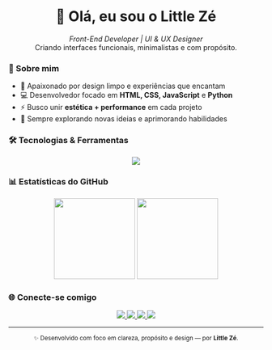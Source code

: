 <h1 align="center">👋 Olá, eu sou o <strong>Little Zé</strong></h1>

<p align="center">
  <em>Front-End Developer | UI & UX Designer</em><br>
  Criando interfaces funcionais, minimalistas e com propósito.
</p>

### 🧠 Sobre mim  
- 🎨 Apaixonado por design limpo e experiências que encantam  
- 💻 Desenvolvedor focado em **HTML, CSS, JavaScript** e **Python**  
- ⚡ Busco unir **estética + performance** em cada projeto  
- 🚀 Sempre explorando novas ideias e aprimorando habilidades  

### 🛠️ Tecnologias & Ferramentas  

<p align="center">
  <img src="https://skillicons.dev/icons?i=html,css,js,python,figma,vscode,github" />
</p>

### 📊 Estatísticas do GitHub  

<p align="center">
  <img height="160em" src="https://github-readme-stats.vercel.app/api?username=arturfnnds&show_icons=true&theme=graywhite&hide_border=true&include_all_commits=true&count_private=true"/>
  <img height="160em" src="https://github-readme-stats.vercel.app/api/top-langs/?username=arturfnnds&layout=compact&theme=graywhite&hide_border=true"/>
</p>

### 🌐 Conecte-se comigo  

<p align="center">
  <a href="https://github.com/arturfnnds" target="_blank">
    <img src="https://img.shields.io/badge/GitHub-181717?style=for-the-badge&logo=github&logoColor=white"/>
  </a>
  <a href="https://linkedin.com/in/arturfnnds" target="_blank">
    <img src="https://img.shields.io/badge/LinkedIn-0A66C2?style=for-the-badge&logo=linkedin&logoColor=white"/>
  </a>
  <a href="mailto:arturfnnds@gmail.com" target="_blank">
    <img src="https://img.shields.io/badge/Gmail-EA4335?style=for-the-badge&logo=gmail&logoColor=white"/>
  </a>
  <a href="https://www.behance.net/arturfnnds" target="_blank">
    <img src="https://img.shields.io/badge/Behance-1769FF?style=for-the-badge&logo=behance&logoColor=white"/>
  </a>
</p>

---

<p align="center">
  <sub>✨ Desenvolvido com foco em clareza, propósito e design — por <strong>Little Zé</strong>.</sub>
</p>
